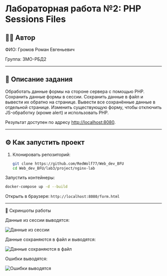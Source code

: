 # Лабораторная работа №2: PHP Sessions Files

## 👩‍💻 Автор
ФИО: Громов Роман Евгеньевич

Группа: 3МО-РБД2

---

## 📌 Описание задания
Обработать данные формы на стороне сервера с помощью PHP. Сохранить данные формы в сессии. Сохранить данные в файл и вывести их обратно на странице. Вывести все сохранённые данные в отдельной странице.
Изменить существующую форму, чтобы отключить JS-обработку (кроме alert) и использовать PHP.


Результат доступен по адресу [http://localhost:8080](http://localhost:8080).

---

## ⚙️ Как запустить проект

1. Клонировать репозиторий:
   ```bash
   git clone https://github.com/RedWolf77/Web_dev_BFU
   cd Web_dev_BFU/lab3/project/nginx-lab
Запустить контейнеры:
```bash
docker-compose up -d --build
```
Открыть в браузере:
```http://localhost:8080/form.html```

---

📸 Скриншоты работы

Данные из сессии выводятся:

![Данные из сессии](https://github.com/RedWolf77/Web_dev_BFU/blob/main/screenshots/lab3/session.png)

Данные сохраняются в файл и выводятся:

![Данные сохраняются в файл](https://github.com/RedWolf77/Web_dev_BFU/blob/main/screenshots/lab3/save.png)

Ошибки выводятся:

![Ошибки выводятся](https://github.com/RedWolf77/Web_dev_BFU/blob/main/screenshots/lab3/errors.png)